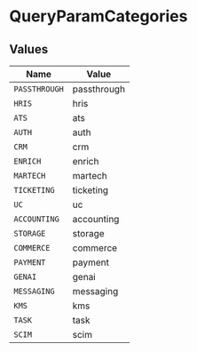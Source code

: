 # QueryParamCategories


## Values

| Name          | Value         |
| ------------- | ------------- |
| `PASSTHROUGH` | passthrough   |
| `HRIS`        | hris          |
| `ATS`         | ats           |
| `AUTH`        | auth          |
| `CRM`         | crm           |
| `ENRICH`      | enrich        |
| `MARTECH`     | martech       |
| `TICKETING`   | ticketing     |
| `UC`          | uc            |
| `ACCOUNTING`  | accounting    |
| `STORAGE`     | storage       |
| `COMMERCE`    | commerce      |
| `PAYMENT`     | payment       |
| `GENAI`       | genai         |
| `MESSAGING`   | messaging     |
| `KMS`         | kms           |
| `TASK`        | task          |
| `SCIM`        | scim          |